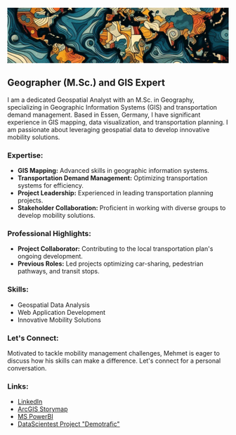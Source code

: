 ![](assets/img/1707917524986.jpeg)
## Geographer (M.Sc.) and GIS Expert

I am a dedicated Geospatial Analyst with an M.Sc. in Geography, specializing in Geographic Information Systems (GIS) and transportation demand management. Based in Essen, Germany, I have significant experience in GIS mapping, data visualization, and transportation planning. I am passionate about leveraging geospatial data to develop innovative mobility solutions.

### Expertise:
- **GIS Mapping:** Advanced skills in geographic information systems.
- **Transportation Demand Management:** Optimizing transportation systems for efficiency.
- **Project Leadership:** Experienced in leading transportation planning projects.
- **Stakeholder Collaboration:** Proficient in working with diverse groups to develop mobility solutions.

### Professional Highlights:
- **Project Collaborator:** Contributing to the local transportation plan's ongoing development.
- **Previous Roles:** Led projects optimizing car-sharing, pedestrian pathways, and transit stops.

### Skills:
- Geospatial Data Analysis
- Web Application Development
- Innovative Mobility Solutions

### Let's Connect:
Motivated to tackle mobility management challenges, Mehmet is eager to discuss how his skills can make a difference. Let's connect for a personal conversation.

### Links:
- [LinkedIn](https://www.linkedin.com/in/mehmet-girtten-10095954)
- [ArcGIS Storymap](https://storymaps.arcgis.com/stories/6989b5d477ba4e7e982a863644742c7a)
- [MS PowerBI](https://youtu.be/PdlpyIzBJA8?si=a_VSvKG2flzOOuf0)
- [DataScientest Project "Demotrafic"](https://sep24daprojectdemotrafic.streamlit.app/)
